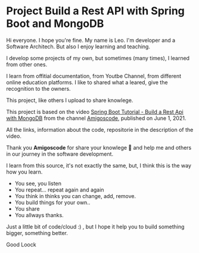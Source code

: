 # Project Build a Rest API with Spring Boot and MongoDB


Hi everyone.  I hope you're fine. 
My name is Leo. I'm developer and a Software Architech. But also I enjoy learning and teaching.

I develop some projects of my own, but sometimes (many times), I learned from other ones.

I learn from offitial documentation, from Youtbe Channel, from different online education platforms. I like to shared what a leared, give the recognition to the owners.

This project, like others I upload to share knowlege.

This project is based on the video [Spring Boot Tutorial - Build a Rest Api with MongoDB](https://www.youtube.com/watch?v=ssj0CGxv60k) from the channel [Amigoscode](https://www.youtube.com/channel/UC2KfmYEM4KCuA1ZurravgYw), published on June 1, 2021.

All the links, information about the code, repositorie in the description of the video.

Thank you **Amigoscode** for share your knowlege  🙏  and help me and others in our journey in the software development. 

I learn from this source, it's not exactly the same, but, I think this is the way how you learn. 
 - You see, you listen
 - You repeat... repeat again and again
 - You think in thinks you can change, add, remove.
 - You build things for your own..
 - You share
 - You allways thanks.

Just a little bit of code/cloud :) , but I hope it help you to build something bigger, something better. 
 
Good Loock